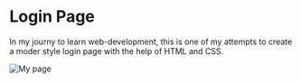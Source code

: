 # Login Page

In my journy to learn web-development, this is one of my attempts to create a moder style login page with the help of HTML and CSS.

![My page](https://github.com/akshatp17/Login-Page/assets/139651372/d821bbc5-880b-4ff3-8bcb-99c644b2a13b)
